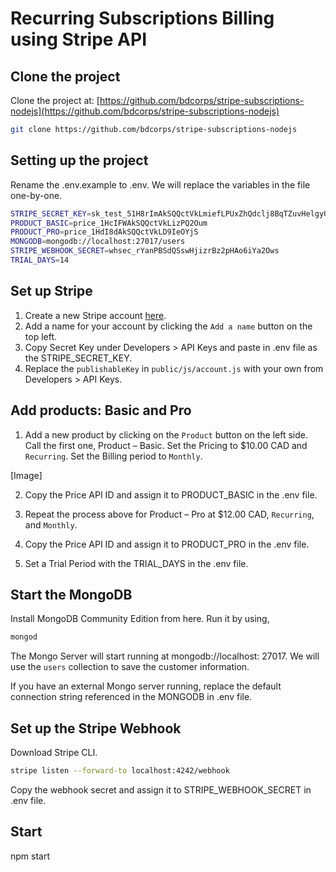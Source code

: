 # Recurring Subscriptions Billing using Stripe API

## Clone the project

Clone the project at: [https://github.com/bdcorps/stripe-subscriptions-nodejs](https://github.com/bdcorps/stripe-subscriptions-nodejs)

```bash
git clone https://github.com/bdcorps/stripe-subscriptions-nodejs
```

## Setting up the project

Rename the .env.example to .env. We will replace the variables in the file one-by-one.

```bash
STRIPE_SECRET_KEY=sk_test_51H8rImAkSQQctVkLmiefLPUxZhQdclj8BqTZuvHelgyQWum4COBNcIYP8viiH5dFBrEhM69Yt7Tc0hj8o26k9Pbs00tIYJkZvS
PRODUCT_BASIC=price_1HcIFWAkSQQctVkLizPQ2Oum
PRODUCT_PRO=price_1HdI8dAkSQQctVkLD9IeOYjS
MONGODB=mongodb://localhost:27017/users
STRIPE_WEBHOOK_SECRET=whsec_rYanPBSdQSswHjizrBz2pHAo6iYa2Ows
TRIAL_DAYS=14
```

## Set up Stripe

1. Create a new Stripe account [here](https://dashboard.stripe.com/register).
2. Add a name for your account by clicking the `Add a name` button on the top left.
3. Copy Secret Key under Developers > API Keys and paste in .env file as the STRIPE_SECRET_KEY.
4. Replace the `publishableKey` in `public/js/account.js` with your own from Developers > API Keys.

## Add products: Basic and Pro

1. Add a new product by clicking on the `Product` button on the left side. Call the first one, Product – Basic. Set the Pricing to $10.00 CAD and `Recurring`. Set the Billing period to `Monthly`.

[Image]

2. Copy the Price API ID and assign it to PRODUCT_BASIC in the .env file.

3. Repeat the process above for Product – Pro at $12.00 CAD, `Recurring`, and `Monthly`.

4. Copy the Price API ID and assign it to PRODUCT_PRO in the .env file.

5. Set a Trial Period with the TRIAL_DAYS in the .env file.

## Start the MongoDB

Install MongoDB Community Edition from here. Run it by using,

```bash
mongod
```

The Mongo Server will start running at mongodb://localhost: 27017. We will use the `users` collection to save the customer information.

If you have an external Mongo server running, replace the default connection string referenced in the MONGODB in .env file.

## Set up the Stripe Webhook

Download Stripe CLI.

<!-- Go first to the path where stripe is installed. -->
```bash
stripe listen --forward-to localhost:4242/webhook
```

Copy the webhook secret and assign it to STRIPE_WEBHOOK_SECRET in .env file.

## Start

npm start
